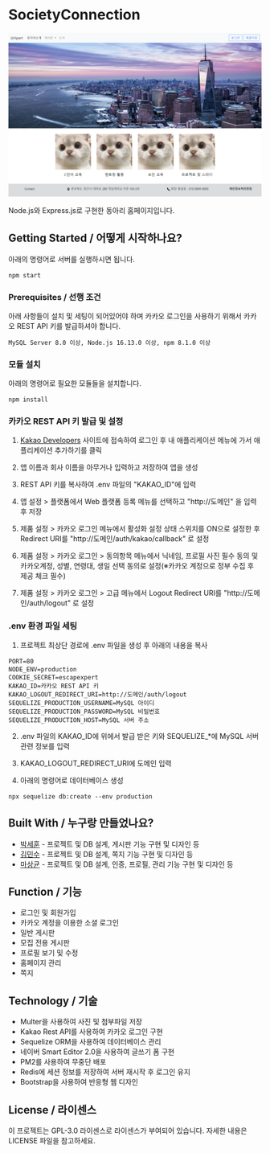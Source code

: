 # SocietyConnection

![](header.png)

Node.js와 Express.js로 구현한 동아리 홈페이지입니다.

## Getting Started / 어떻게 시작하나요?

아래의 명령어로 서버를 실행하시면 됩니다.
```
npm start
```

### Prerequisites / 선행 조건

아래 사항들이 설치 및 세팅이 되어있어야 하며 카카오 로그인을 사용하기 위해서 카카오 REST API 키를 발급하셔야 합니다.

```
MySQL Server 8.0 이상, Node.js 16.13.0 이상, npm 8.1.0 이상
```

### 모듈 설치
아래의 명령어로 필요한 모듈들을 설치합니다.

```
npm install
```

### 카카오 REST API 키 발급 및 설정
1. [Kakao Developers](https://developers.kakao.com/) 사이트에 접속하여 로그인 후 내 애플리케이션 메뉴에 가서 애플리케이션 추가하기를 클릭

2. 앱 이름과 회사 이름을 아무거나 입력하고 저장하여 앱을 생성

3. REST API 키를 복사하여 .env 파일의 "KAKAO_ID"에 입력

4. 앱 설정 > 플랫폼에서 Web 플랫폼 등록 메뉴를 선택하고 "http://도메인" 을 입력 후 저장

5. 제품 설정 > 카카오 로그인 메뉴에서 활성화 설정 상태 스위치를 ON으로 설정한 후 Redirect URI를 "http://도메인/auth/kakao/callback" 로 설정

6. 제품 설정 > 카카오 로그인 > 동의항목 메뉴에서 닉네임, 프로필 사진 필수 동의 및 카카오계정, 성별, 연령대, 생일 선택 동의로 설정(※카카오 계정으로 정부 수집 후 제공 체크 필수)

7. 제품 설정 > 카카오 로그인 > 고급 메뉴에서 Logout Redirect URI를 "http://도메인/auth/logout" 로 설정

### .env 환경 파일 세팅
1. 프로젝트 최상단 경로에 .env 파일을 생성 후 아래의 내용을 복사

```
PORT=80
NODE_ENV=production
COOKIE_SECRET=escapexpert
KAKAO_ID=카카오 REST API 키
KAKAO_LOGOUT_REDIRECT_URI=http://도메인/auth/logout
SEQUELIZE_PRODUCTION_USERNAME=MySQL 아이디
SEQUELIZE_PRODUCTION_PASSWORD=MySQL 비밀번호
SEQUELIZE_PRODUCTION_HOST=MySQL 서버 주소
```

2. .env 파일의 KAKAO_ID에 위에서 발급 받은 키와 SEQUELIZE_*에 MySQL 서버 관련 정보를 입력

3. KAKAO_LOGOUT_REDIRECT_URI에 도메인 입력

4. 아래의 명령어로 데이터베이스 생성
```
npx sequelize db:create --env production
```

## Built With / 누구랑 만들었나요?

* [박세훈](https://github.com/psh3253) - 프로젝트 및 DB 설계, 게시판 기능 구현 및 디자인 등
* [김민수](https://github.com/munis-kim) - 프로젝트 및 DB 설계, 쪽지 기능 구현 및 디자인 등
* [마상균](https://github.com/wodon326) - 프로젝트 및 DB 설계, 인증, 프로필, 관리 기능 구현 및 디자인 등

## Function / 기능
+ 로그인 및 회원가입
+ 카카오 계정을 이용한 소셜 로그인
+ 일반 게시판
+ 모집 전용 게시판
+ 프로필 보기 및 수정
+ 홈페이지 관리
+ 쪽지

## Technology / 기술

+ Multer을 사용하여 사진 및 첨부파일 저장
+ Kakao Rest API를 사용하여 카카오 로그인 구현
+ Sequelize ORM을 사용하여 데이터베이스 관리
+ 네이버 Smart Editor 2.0을 사용하여 글쓰기 폼 구현
+ PM2를 사용하여 무중단 배포
+ Redis에 세션 정보를 저장하여 서버 재시작 후 로그인 유지
+ Bootstrap을 사용하여 반응형 웹 디자인

## License / 라이센스

이 프로젝트는 GPL-3.0 라이센스로 라이센스가 부여되어 있습니다. 자세한 내용은 LICENSE 파일을 참고하세요.